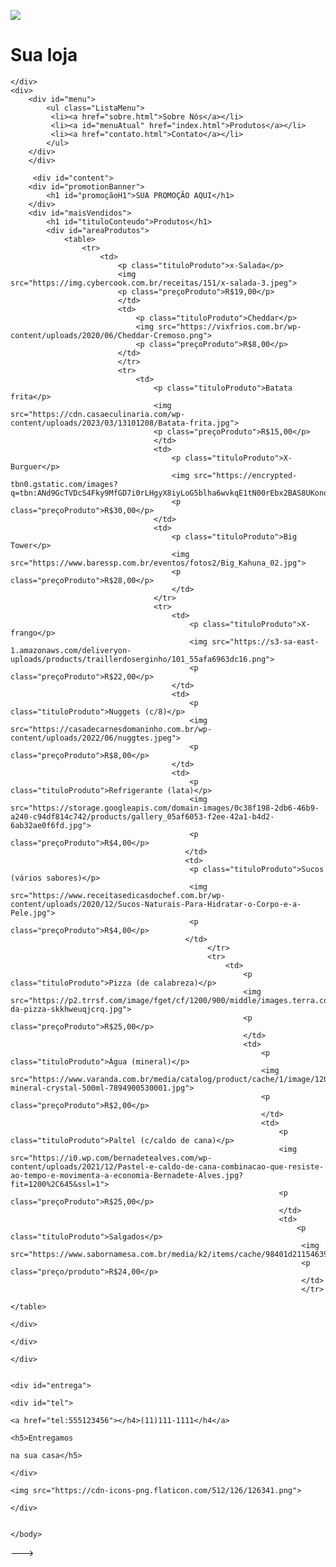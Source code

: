 <!DOCTYPE html>
<head>
    <meta charset="UTF-8">
    <title>sua loja</title>
    <link href="estilo.css" type="text/css" rel="stylesheet">
    <style>
     /*
 * CSS Base
 */

/* Seleciona o corpo da pÃ¡gina */
body {

/** Muda a cor do fundo da pÃ¡gina **/
background-color: #e6e6e6;

/** Muda a fonte do corpo da pÃ¡gina e de todos os elementos
em seu interior para Candara, Helvetica (se Candara nÃ£o
estiver disponÃ­vel) ou uma fonte padrÃ£o sem serifa (se nem
Candara nem Helvetica estiverem disponÃ­veis) **/
font-family: Candara, Helvetica, sans-serif;    

/** Capaz de especificar  margens em elementos da pÃ¡gina
(partes superior, inferior, esquerda e direita). Alguns
elementos no HTML vem com margem embutida pelo navegador.
O corpo da pÃ¡gina Ã© um deles. Usando a definiÃ§Ã£o abaixo,
estamos removendo a margem de todos os lados do corpo da
pÃ¡gina, fazendo com que os elementos cheguem atÃ© as bordas
da mesma. Ã‰ possÃ­vel especificar valores de margem em px,
% e outras unidades de medida. TambÃ©m Ã© possÃ­vel especificar
a margem de forma individual, para cada lado do elemento
(margin-top, margin-right, margin-bottom e margin-left) **/
margin: 0;
}

/** Seleciona um elemento HTML com id definido para "header".
Em nossa pÃ¡gina, vai selecionar a div de cabeÃ§alho **/
#header {

/** Define a largura da div para que ocupe todo o espaÃ§o
disponÃ­vel do pai. No nosso caso, o pai Ã© o corpo da pÃ¡gina.
Portanto, a div de cabeÃ§alho ficarÃ¡ com a mesma largura
da pÃ¡gina **/
width: 100%;

/** Define uma altura fixa para a div de cabeÃ§alho. Nesse
caso, 137px **/
height: 137px;

/** Paddings sÃ£o utilizados para definir espaÃ§os ao redor de
elementos e atuam como uma "margem interna" (dentro da borda
do elemento). Nesse caso, estamos definindo um espaÃ§o de 
margem interna de 10px na parte superior da div **/
padding-top: 10px;
}

/** Seleciona a div que armazenarÃ¡ os elementos de logo (imagem
e texto do logo do site) **/
#logo {
/** Definimos uma largura capaz de armazenar a imagem e o texto
do logo do site. Neste caso, 340px **/
width: 340px;

/** Definimos uma altura capaz de armazenar a imagem e o texto
do logo do site. Neste caso, 100px **/    
height: 100px;

/** Desejamos posicionar esse elemento na pÃ¡gina, utilizando
elementos de posicionamento como left e top. Para que os mesmos
funcionem corretamente, Ã© necessÃ¡rio definir o tipo de
posicionamento como um valor diferente do padrÃ£o (static).
Utilizamos aqui o relative, jÃ¡ que o mesmo vai manter o espaÃ§o
reservado para os elementos do logo. Se usÃ¡ssemos o absolute,
perderiamos o espaÃ§o e os elementos que estÃ£o posicionados
logo abaixo do logo (menu) iriam "subir" e "encavalar" com o 
logo **/
position: relative;

/** Desejamos posicionar o logo no meio do pai (da div que ocupa
todo o espaÃ§o horizontal do corpo da pÃ¡gina. Para tanto, podemos
definir o posicionamento partindo da esquerda para a metade do
tamano do pai (50%) **/
left: 50%;

/** Como o posicionamento left considera o inÃ­cio do elemento
(parte mais a esquerda do mesmo) o posicionamento ficarÃ¡ "torto",
como se estivesse mais a direita do que deveria. Para corrigir
isso, precisamos adicionar uma "margem negativa" ao mesmo, removendo
metade de seu tamanho da esquerda. Desta forma, o elemento ficarÃ¡
corretamente posicionado ao meio. Como a largura do elemento foi
definida para 340px, a metade deste valor Ã© 170px. Sendo assim
definimos a margem do elemento para -170px. Esta tÃ©cnica pode ser
utilizada sempre que for necessÃ¡rio posicionar elementos no meio
da pÃ¡gina **/
margin-left: -170px;
}

/** Seleciona o elemento com o id "logoImg". No nosso caso, a imagem
que representa o logo do site**/
#logoImg {

/** O comando float faz com que elementos que normalmente
quebrariam linhas "flutuem" a esquerda ou a direita, nos
cantos do elemento pai onde se encontram. Ã‰ possÃ­vel flutuar
mais de um elemento, de forma que estes fiquem um ao lado do
outro. Estamos aplicando a fluaÃ§Ã£o na imagem e no texto do
logo, de forma que fiquem um ao lado do outro **/
float: left;
}

#tituloLogo {

/** O comando float faz com que elementos que normalmente
quebrariam linhas "flutuem" a esquerda ou a direita, nos
cantos do elemento pai onde se encontram. Ã‰ possÃ­vel flutuar
mais de um elemento, de forma que estes fiquem um ao lado do
outro. Estamos aplicando a fluaÃ§Ã£o  no texto de forma que o
mesmo fique ao lado da imagem **/
float: left;

/** Muda a cor do texto do logo **/
color: #4b4b4b;

/** Por padrÃ£o, usamos o elemento vertical-align: middle
para deixar elementos centralizados verticalmente. No entanto
Para elementos de texto, Ã© necessÃ¡rio definir o tamanho da linha
para o mesmo tamanho que se deseja que o texto fique no meio. A
propriedade line-height Ã© utilizada para tanto. Neste caso, estamos
configurando a linha para ter o mesmo tamanho da imagem, fazendo
com que o texto fique posicionado no meio desta **/
line-height: 100px;

/** Alguns elementos no HTML vem com margem embutida pelo
navegador, headers, por exemplo, jÃ¡ possuem valores de margem
prÃ©-estabelecidos. Usando a definiÃ§Ã£o abaixo,
estamos removendo a margem de todos os lados do h1 de tÃ­tulo,
fazendo com que o h1 fique posicionado corretamente, sem espaÃ§os
desnecessÃ¡rios **/
margin: 0;

/** Define o tamanho da fonte para 50px **/
font-size: 50px;
}

/** Seleciona a div principal que irÃ¡ compor o menu da aplicaÃ§Ã£o
(div com id = "menu") **/
#menu {

/** Define a largura da div para que ocupe todo o espaÃ§o
disponÃ­vel do pai. No nosso caso, o pai Ã© a div de header.
Portanto, a div de cabeÃ§alho ficarÃ¡ com a mesma largura
da div de cabeÃ§alho, que, atualmente, tem o tamanho pÃ¡gina **/
width: 100%;

/** Muda a cor do fundo da pÃ¡gina **/
background-color: #4b4b4b;
}

/** Seleciona a lista ordenada que compÃµe o menu **/
.listaMenu {

/** Definimos uma largura capaz de armazenar os itens de menu.
Neste caso, 340px **/
width: 300px;

/** Novamente, queremos posicionar a div na pÃ¡gina, utilizando
elementos de posicionamento como left e top. Para que os mesmos
funcionem corretamente, Ã© necessÃ¡rio definir o tipo de
posicionamento como um valor diferente do padrÃ£o (static).
Utilizamos aqui o relative, jÃ¡ que o mesmo vai manter o espaÃ§o
reservado para os elementos do menu. Se usÃ¡ssemos o absolute,
perderiamos o espaÃ§o e o elemento pai iria desaparecer, perdendo
a cor de fundo que atravessa a pÃ¡gina horizontalmente  **/
position: relative;

/** Novamente, vamos centralizar o elemento horizontalmente.
Para tanto, podemos definir seu posicionamento partindo da
esquerda para a metade do tamano do pai (50%) **/
left: 50%;

/** Novamente, vamos corrigir o posicionamento nÃ£o considerar o meio
do elemento, e sim o inÃ­cio (left) como cÃ¡lculo de posicionamento
percentual. Adicionamos uma "margem negativa", removendo
metade de seu tamanho da esquerda. O elemento ficarÃ¡
corretamente posicionado ao meio. Estamos utilizando um valor maior
que a metade do tamanho para compensar a margem que separa  os
elementos entre si **/
margin-left: -212px;

/** Definimos uma margem superior ao elemento, de forma que o
mesmo fique mais afastado do topo e, ao mesmo tempo,
centralizado **/
margin-top: 7px;
}

/** Seleciona todos os elementos de lista do item com a classe
"listaMenu" **/
.listaMenu li {

/** A propriedade display permite configurar como a disposiÃ§Ã£o
de elementos HTML Ã© feita na pÃ¡gina. Por padrÃ£o, elementos de
texto tem o display com o valor de "inline" (elementos sÃ£o
exibidos um ao lado do outro" e elementos de imagens, divs, e
etc tem o display configurado com display "block" (sÃ£o
posicionados de forma que ocupem um espaÃ§o vertical fixo, de
forma que outros elementos com display block caem para linha
de baixo). Abaixo, estamos utilizando o tipo especial de exibiÃ§Ã£o
denominado inline-block, que mistura os dois elementos. Elementos
com display inline-block sÃ£o organizados sequencialmente, uma ao
lado do outro, como texto, mas podem ter elementos de
dimensionamento e etc, como elementos em blocos.
Elementos display inline-block sÃ£o muito Ãºteis para transformar
listas verticais em elementos horizontais, muito Ãºteis em menus **/
display: inline-block;
}

/** Seleciona todos os links dentro de listas que estÃ£o dentro de
elementos com a classe "listaMenu" **/
.listaMenu li a {

/** Remove o sublinhado de links **/
text-decoration: none;

/** Configura o tamanho de 50px para os itens de link da lista **/
height: 50px;

/** Novamente, utilizamos o line-height para centralizar
elementos de texto verticalmente **/
line-height: 30px;

/** Utilizamos os elementos de padding para fazer com que
os itens de menu ganhem espaÃ§o horizontal (como botÃµes).
Isso ajuda a distanciÃ¡-los (caso contrÃ¡rio, ficariam grudados
horizontalmente uns nos outros) e, quando os links tiverem a
cor de fundo alterada para branco, parecerem "botÃµes". Estamos
definindo apenas as margens internas a esquerda e a direita, as
demais permanecem inalteradas **/
padding-left: 15px;
padding-right: 15px;
}

/** Seleciona elementos de link dentro de listas com a calsse
"listaMenu" quando estÃ£o em estado normal e quando estÃ£o
jÃ¡ visitados **/
.listaMenu li a:link,
.listaMenu li a:visited {

/** Muda a cor do texto dos links para branco **/
color: rgb(255, 255, 255);
}

/** Seleciona elementos de link dentro de listas com a calsse
"listaMenu" quando estÃ£o com o mouse apontado **/
.listaMenu li a:hover {

/** Muda a cor do link  **/
color: #4b4b4b;

/** Muda a cor de fundo para branco **/
background-color: rgb(255, 255, 255);
}

/** Seleciona os elementos com o id "menuAtual" quando em estado
normal e jÃ¡ visitados **/
#menuAtual:link,
#menuAtual:visited {

/** Utilizamos o item abaixo para deixar o texto em letra
maiÃºscula **/
text-transform: uppercase;

/** Deixa a fonte em negrito **/
font-weight: bold;
}

/** Selecionamos a div principal, que irÃ¡ armazenar todo o conteÃºdo
principal do site **/
#content {

/** Definindo um tamanho arbitrÃ¡rio para a div principal.
Neste caso, 700px. **/
width: 700px;

/** Definimos a cor branca para a div principal **/
background-color: white;

/** Usando o tipo de posicionamento junto ao left e ao margin
-left para centralizar a div principal horizontalmente na pÃ¡gina **/
position: relative;
left: 50%;
margin-left: -350px;
}

/** Selecionamos a div que contÃ©m os elementos de promoÃ§Ã£o **/
#promotionBanner {

/** Configura o tamanho de 200px para o banner promocional **/
height: 200px;

/** Configura uma imagem de fundo da promoÃ§Ã£o **/
background-image: url('images/promocao.jpg');
}

/** Seleciona o header principal da promoÃ§Ã£o (id "promocaoH1") **/
#promocaoH1 {

/** Define a cor da fonte como branca **/
color: white;

/** Define um tamanho de fonte de 64px; **/
font-size: 64px;

/** Remove a margem padrÃ£o dos elementos H **/
margin: 0;

/** Adiciona uma margem na esquerda do elemento, para "desgrudÃ¡-lo"
da borda lateral. Ã‰ possÃ­vel sobrescrever elementos de margem
definidos anteriormente combinando margin e margin-left, como aqui **/
margin-left: 20px;

/** Configura a posiÃ§Ã£o como absoluta, visando remover o espaÃ§o
reservado para o h **/
position: absolute;

/** Utilizado para definiÃ§Ã£o de sombra com CSS. O primeiro parÃ¢metro Ã©
o deslocamento horizontal da sombra, o segundo o vertical, o terceiro
a quantidade de blur a aplicar na sombra e o quarto a cor da mesma **/
text-shadow: 2px 2px 4px #4b4b4b;
}

/** Seleciona o header de valor da promoÃ§Ã£o (id "promocaoValor") **/
#promocaoValor {

/** Define a cor da fonte como branca **/
color: rgb(255, 255, 255);

/** Define um tamanho de fonte de 48px; **/
font-size: 48px;

/** Remove a margem padrÃ£o dos elementos H **/
margin: 0;

/** NecessÃ¡rio para poder posicionar os elementos **/
position: relative;

/** Utilizado para definiÃ§Ã£o de sombra com CSS. O primeiro parÃ¢metro Ã©
o deslocamento horizontal da sombra, o segundo o vertical, o terceiro
a quantidade de blur a aplicar na sombra e o quarto a cor da mesma **/
text-shadow: 2px 2px 4px #4b4b4b;

/** Posiciona o elemento no canto inferior direito **/
left: 180px;
top: 130px;

/** Restringe o tamanho padrÃ£o do H **/
width: 500px;
}


#tituloConteudo {
/** Define a cor do texto **/
color: #4b4b4b;
    
/** Alinha o texto do tÃ­tulo no centro **/
text-align: center;

/** Reduz a margem inferior padrÃ£o do H **/
margin-bottom: 10px;
}

/** Seleciona os elementos de tabela dentro da div com id
"areaProdutos" **/
#areaProdutos table {
/** Propriedade utilizada em tabelas para dar mais espaÃ§o entre cada
cÃ©lula **/    
border-spacing: 25px;

/** MantÃ©m os elementos de cÃ©lulas com margens entre elas **/
border-collapse: separate;

/** Alinha os elementos no centro da cÃ©lula por padrÃ£o **/
text-align: center;
}

/** Seleciona os elementos de td dentro da div com id
"areaProdutos" **/
#areaProdutos td {    

/** Configura uma largura padrÃ£o para cada cÃ©lula **/
width: 250px;

/** Configura uma cor padrÃ£o para o texto das cÃ©lulas **/
color: #4b4b4b;

/** Configura um tamanho de fonte padrÃ£o para o texto das cÃ©lulas **/
font-size: 20px;
}

/** Seleciona os elementos de imagem dentro de tds dentro da div com id
"areaProdutos" **/
#areaProdutos td img {

/** Configura um tamanho padrÃ£o para as imagens dos produtos **/
width: 150px;
height: 150px;

/** Separa a imagem do tÃ­tulo acima desta **/
margin-top: 5px;

/** Esta propriedade permite definir o quÃ£o arredondados os cantos
do elemento serÃ£o. 50% faz com que elementos que tem tamanho de altura
e largura iguais se tornem circulos **/
border-radius: 50%;

/** Permite especifiar a borda do elemento. O primeiro parÃ¢metro Ã© a
espessura da borda, o segundo Ã© o tipo da borda (solida, pontilhada, etc)
e o terceiro, sua cor **/
border: 2px solid #4b4b4b;
}

/** Seleciona elementos anotados com a classe "tituloProduto" **/
.tituloProduto {

/** Faz com que a fonte do elemento fique em negrito **/
font-weight: bold;

/** Remove a margem padrÃ£o dos elementos P **/
margin: 0;
}

/** Seleciona elementos anotados com a classe "precoProduto" **/
.precoProduto {

/** Remove a margem padrÃ£o dos elementos P **/
margin: 0;
}

/** Seleciona a div com o Ã­ncone e o telefone de entrega (id "entrega") **/
#entrega {

/** Configura o posicionamento como fixo. Desta forma, o elemento
ficarÃ¡ posicionado sempre relativo a Ã¡rea da tela do browser (viewport) **/
position: fixed;

/** Posiciona o elemento 30px em relaÃ§Ã£o a margem inferior **/
bottom: 30px;

/** Posiciona o elemento 10px em relaÃ§Ã£o a margem direita **/
right: 10px;

/** Define um tamanho para o elemento **/
height: 100px;
width: 300px;
}

/** Seleciona os elementos de imagem dentro elementos com id "entrega" **/
#entrega img {

/** Transforma o elemento num cÃ­rculo **/
border-radius: 50%;

/** Define uma borda para o elemento **/
border: 3px solid #4b4b4bd4;
}

/** Seleciona elementos com id "tel" **/
#tel {

/** Configura a posiÃ§Ã£o como absoluta, visando remover o espaÃ§o
reservado para o item e posicionÃ¡-lo arbitrariamente **/
position: absolute;

/** Configura uma posiÃ§Ã£o horizontal  para o item **/
left: 120px;

/** Define uma altura para o item **/
height: 75px;

/** Define a cor de fundo do item **/
background-color: #4b4b4b;

/** Define a cor do texto para branco **/    
color: rgba(255, 255, 255, 0.838);

/** Afasta o elemento do topo em 13px **/
margin-top: 13px;

/** Adiciona borda interna ao elemento no tamanho de 10px **/
padding: 10px;

/** Remove a borda interna da parte inferior  **/
padding-bottom: 0;

/** Arredonda um pouco os cantos da div **/
border-radius: 15px;
}

/** SeÃ§eciona os elementos h4 de um elemento com id "tel" **/
#tel h4 {

/** Remove as margens padrÃ£o do H **/
margin: 0;

/** Define um tamanho de fonte para o H4 em 28px **/
font-size: 28px;
}

/** SeÃ§eciona os elementos h5 de um elemento com id "tel" **/
#tel h5 {

/** Remove as margens padrÃ£o do H **/
margin: 0;

/** Adiciona uma pequena margem a parte superior do h5 **/
margin-top: 10px;
}

/** SeÃ§eciona os elementos a de um elemento com id "tel" **/
#tel a {

/** Define a cor do link como branco **/
color: rgba(255, 255, 255, 0.843);

/** Remove o underline do link **/
text-decoration: none;
}
    </style>
</head>
<body>
    <div id="header">
    <div id="logo">
    <img id="logoImg" src="https://encrypted-tbn0.gstatic.com/images?q=tbn:ANd9GcRukpmf4x303cnuP1pR5rCz2q7hYdgVohGdHGairI_wrZ8FDW_TMLbSEln8YsCjDfsmAfw&usqp=CAU">
    <h1 id="titulologo">Sua loja</h1>

    </div>
    <div>
        <div id="menu">
            <ul class="ListaMenu">
             <li><a href="sobre.html">Sobre Nós</a></li>
             <li><a id="menuAtual" href="index.html">Produtos</a></li>
             <li><a href="contato.html">Contato</a></li>
            </ul>
        </div>
        </div>

         <div id="content">
        <div id="promotionBanner">
            <h1 id="promoçãoH1">SUA PROMOÇÃO AQUI</h1>
        </div>
        <div id="maisVendidos">
            <h1 id="tituloConteudo">Produtos</h1>
            <div id="areaProdutos">
                <table>
                    <tr>
                        <td>
                            <p class="tituloProduto">x-Salada</p>
                            <img src="https://img.cybercook.com.br/receitas/151/x-salada-3.jpeg">
                            <p class="preçoProduto">R$19,00</p>
                            </td>
                            <td>
                                <p class="tituloProduto">Cheddar</p>
                                <img src="https://vixfrios.com.br/wp-content/uploads/2020/06/Cheddar-Cremoso.png">
                                <p class="preçoProduto">R$8,00</p>
                            </td>
                            </tr>
                            <tr>
                                <td>
                                    <p class="tituloProduto">Batata frita</p>
                                    <img src="https://cdn.casaeculinaria.com/wp-content/uploads/2023/03/13101208/Batata-frita.jpg">
                                    <p class="preçoProduto">R$15,00</p>
                                    </td>
                                    <td>
                                        <p class="tituloProduto">X-Burguer</p>
                                        <img src="https://encrypted-tbn0.gstatic.com/images?q=tbn:ANd9GcTVDcS4Fky9MfGD7i0rLHgyX8iyLoG5blha6wvkqE1tN00rEbx2BAS8UKonqSxNu_6V3iU&usqp=CAU">
                                        <p class="preçoProduto">R$30,00</p>
                                    </td>
                                    <td>
                                        <p class="tituloProduto">Big Tower</p>
                                        <img src="https://www.baressp.com.br/eventos/fotos2/Big_Kahuna_02.jpg">
                                        <p class="preçoProduto">R$28,00</p>
                                        </td>
                                    </tr>
                                    <tr> 
                                        <td>
                                            <p class="tituloProduto">X-frango</p>
                                            <img src="https://s3-sa-east-1.amazonaws.com/deliveryon-uploads/products/traillerdoserginho/101_55afa6963dc16.png">
                                            <p class="preçoProduto">R$22,00</p>
                                        </td>
                                        <td>
                                            <p class="tituloProduto">Nuggets (c/8)</p>
                                            <img src="https://casadecarnesdomaninho.com.br/wp-content/uploads/2022/06/nuggtes.jpeg">
                                            <p class="preçoProduto">R$8,00</p>
                                        </td>
                                        <td>
                                            <p class="tituloProduto">Refrigerante (lata)</p>
                                            <img src="https://storage.googleapis.com/domain-images/0c38f198-2db6-46b9-a240-c94df814c742/products/gallery_05af6053-f2ee-42a1-b4d2-6ab32ae0f6fd.jpg">
                                            <p class="preçoProduto">R$4,00</p>
                                           </td>
                                           <td>
                                            <p class="tituloProduto">Sucos (vários sabores)</p> 
                                            <img src="https://www.receitasedicasdochef.com.br/wp-content/uploads/2020/12/Sucos-Naturais-Para-Hidratar-o-Corpo-e-a-Pele.jpg">
                                            <p  class="preçoProduto">R$4,00</p>
                                           </td>
                                                </tr>
                                                <tr>
                                                    <td>
                                                        <p class="tituloProduto">Pizza (de calabreza)</p>
                                                        <img src="https://p2.trrsf.com/image/fget/cf/1200/900/middle/images.terra.com/2023/07/10/dia-da-pizza-skkhweuqjcrq.jpg">
                                                        <p class="preçoProduto">R$25,00</p>
                                                        </td>
                                                        <td>
                                                            <p class="tituloProduto">Água (mineral)</p>
                                                            <img src="https://www.varanda.com.br/media/catalog/product/cache/1/image/1200x/9df78eab33525d08d6e5fb8d27136e95/a/g/agua-mineral-crystal-500ml-7894900530001.jpg">
                                                            <p class="preçoProduto">R$2,00</p>
                                                            </td>
                                                            <td>
                                                                <p class="tituloProduto">Paltel (c/caldo de cana)</p>
                                                                <img src="https://i0.wp.com/bernadetealves.com/wp-content/uploads/2021/12/Pastel-e-caldo-de-cana-combinacao-que-resiste-ao-tempo-e-movimenta-a-economia-Bernadete-Alves.jpg?fit=1200%2C645&ssl=1">
                                                                <p class="preçoProduto">R$25,00</p>
                                                                </td>
                                                                <td>
                                                                    <p class="tituloProduto">Salgados</p>
                                                                     <img src="https://www.sabornamesa.com.br/media/k2/items/cache/98401d211546397e2b8c04cfd4ec5a4d_XL.jpg">
                                                                     <p class="preço/produto">R$24,00</p>
                                                                     </td>
                                                                     </tr>
                                                                     </table>
                                                                     </div>
                                                                     </div>
                                                                     </div>
                                                                     
                                                                       <div id="entrega">
                                                                        <div id="tel">
                                                                            <a href="tel:555123456"></h4>(11)111-1111</h4</a>
                                                                            <h5>Entregamos 
                                                                            na sua casa</h5>
                                                                        </div>
                                                                        <img src="https://cdn-icons-png.flaticon.com/512/126/126341.png">
                                                                       </div>

                                                                    </body>

                                                             
--->
